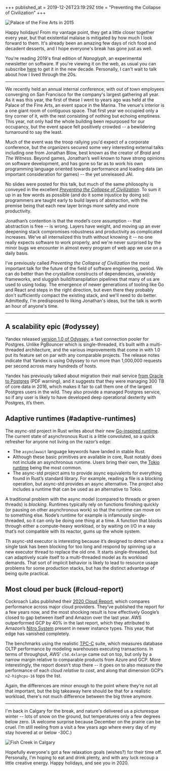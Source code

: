 +++
published_at = 2019-12-26T23:19:29Z
title = "Preventing the Collapse of Civilization"
+++

![Palace of the Fine Arts in 2015](/assets/images/nanoglyphs/007-civilization/palace@2x.jpg)

Happy holidays! From my vantage point, they get a little closer together every year, but that existential malaise is mitigated by how much I look forward to them. It's already been an amazing few days of rich food and decadent desserts, and I hope everyone's break has gone just as well.

You're reading 2019's final edition of _Nanoglyph_, an experimental newsletter on software. If you're viewing it on the web, as usual you can subscribe [here](https://nanoglyph-signup.herokuapp.com) to get it in the new decade. Personally, I can't wait to talk about how I lived through the 20s.

---

We recently held an annual internal conference, with out of town employees converging on San Francisco for the company's largest gathering all year. As it was this year, the first of these I went to years ago was held at the Palace of the Fine Arts, an event space in the Marina. The venue's interior is a one giant room of contiguous space. That first year we occupied only a tiny corner of it, with the rest consisting of nothing but echoing emptiness. This year, not only had the whole building been repurposed for our occupancy, but the event space felt positively crowded -- a bewildering turnaround to say the least.

Much of the event was the troop rallying you'd expect of a corporate conference, but the organizers secured some very interesting external talks including one from Jonathan Blow, best known as the creator of _Braid_ and _The Witness_. Beyond games, Jonathan’s well known to have strong opinions on software development, and has gone so far as to work his own programming language oriented towards performance and loading data (an important consideration for games) -- the yet unreleased JAI.

No slides were posted for this talk, but much of the same philosophy is conveyed in the excellent [_Preventing the Collapse of Civilization_](https://www.youtube.com/watch?v=pW-SOdj4Kkk). To sum it up in as few words as possible (and do it some injustice by doing so): programmers are taught early to build layers of abstraction, with the premise being that each new layer brings more safety and more productivity.

Jonathan’s contention is that the model’s core assumption -- that abstraction is free -- is wrong. Layers have weight, and moving up an ever deepening stack compromises robustness and productivity as complicated increases. We've all internalized this truth without knowing it -- no one really expects software to work properly, and we're never surprised by the minor bugs we encounter in almost every program of web app we use on a daily basis.

I’ve previously called _Preventing the Collapse of Civilization_ the most important talk for the future of the field of software engineering, period. We can do better than the crystalline constructs of dependencies, unwieldy frameworks, and sluggish build/transpilation pipelines that many of us are used to using today. The emergence of newer generations of tooling like Go and React and steps in the right direction, but even there they probably don't sufficiently compact the existing stack, and we'll need to do better. Admittedly, I'm predisposed to liking Jonathan's ideas, but the talk is worth an hour of anyone's time.

---

## A scalability epic (#odyssey)

Yandex released [version 1.0 of Odyssey](https://github.com/yandex/odyssey/releases/tag/1.0), a fast connection pooler for Postgres. Unlike PgBouncer which is single-threaded, it’s built with a multi-threaded architecture, and the various improvements that come in with 1.0 put its feature set on par with any comparable projects. The release notes indicate that Yandex is using Odyssey to run more than 1,000,000 requests per second across many hundreds of hosts.

Yandex has previously talked about migration their mail service [from Oracle to Postgres](https://www.pgcon.org/2016/schedule/attachments/426_2016.05.19%20Yandex.Mail%20success%20story.pdf) (PDF warning), and it suggests that they were managing 300 TB of core data in 2016, which makes it fair to call them one of the largest Postgres users in the wild. They also provide a managed Postgres service, so if any user is likely to have developed deep operational dexterity with Postgres, it’s them.

## Adaptive runtimes (#adaptive-runtimes)

The async-std project in Rust writes about their new [Go-inspired runtime](https://async.rs/blog/stop-worrying-about-blocking-the-new-async-std-runtime/). The current state of asynchronous Rust is a little convoluted, so a quick refresher for anyone not living on the razor’s edge:

* The `async`/`await` language keywords have landed in stable Rust.
* Although these basic primitives are available in core, Rust notably does not include an asynchronous runtime. Users bring their own, the [Tokio runtime](https://docs.rs/tokio/0.2.6/tokio/runtime/index.html) being the most common.
* The async-std project aims to provide async equivalents for everything found in Rust’s standard library. For example, reading a file is a blocking operation, but async-std provides an async alternative. The project also includes a runtime that can be used as an alternative to Tokio.

A traditional problem with the async model (compared to threads or green threads) is _blocking_. Runtimes typically rely on functions finishing quickly (or pausing on other asynchronous work) so that the runtime can move on to something else. Node’s runtime for example is infamously single-threaded, so it can only be doing one thing at a time. A function that blocks through either a compute-heavy workload, or by waiting on I/O in a way that’s not compatible with its reactor, gums up the whole system.

Th async-std executor is interesting because it’s designed to detect when a single task has been blocking for too long and respond by spinning up a new executor thread to replace the old one. It starts single-threaded, but can adaptively scale itself to a multi-threaded model as its workload demands. That sort of implicit behavior is likely to lead to resource usage problems for some production stacks, but has the distinct advantage of being quite practical.

## Most cloud per buck (#cloud-report)

Cockroach Labs published their [2020 Cloud Report](https://www.cockroachlabs.com/blog/2020-cloud-report/), which compares performance across major cloud providers. They’ve published the report for a few years now, and the most shocking result is how effectively Google’s closed to gap between itself and Amazon over the last year. AWS outperformed GCP by 40% in the last report, which they attributed to Amazon’s [Nitro System](https://aws.amazon.com/ec2/nitro/) present in newer instance types. This year, that edge has vanished completely.

The benchmarks using the realistic [TPC-C](http://www.tpc.org/tpcc/) suite, which measures database OLTP performance by modeling warehouses executing transactions. In terms of throughput, AWS’ `c5d.4xlarge` came out on top, but only by a narrow margin relative to comparable products from Azure and GCP. More interestingly, the report doesn’t stop there -- it goes on to also measure the performance of each cloud _relative to cost_, and along that dimension GCP’s `n2-highcpu-16` tops the list.

Again, the differences are minor enough to the point where they’re not all that important, but the big takeaway here should be that for a realistic workload, there's not much difference between the big three anymore.

---

I'm back in Calgary for the break, and nature's delivered us a picturesque winter -- lots of snow on the ground, but temperatures only a few degrees below zero. (A welcome surprise because December on the prairie can be cruel. I’m still reeling from a visit a few years ago where every day of my stay hovered at or below -30C.)

![Fish Creek in Calgary](/assets/images/nanoglyphs/007-civilization/fish-creek@2x.jpg)

Hopefully everyone's got a few relaxation goals (wishes?) for their time off. Personally, I'm hoping to eat and drink plenty, and with any luck recoup a little creative energy. Happy holidays, and see you in 2020.
